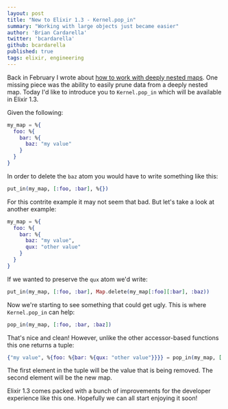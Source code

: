 ```yaml
---
layout: post
title: "New to Elixir 1.3 - Kernel.pop_in"
summary: "Working with large objects just became easier"
author: 'Brian Cardarella'
twitter: 'bcardarella'
github: bcardarella
published: true
tags: elixir, engineering
---
```


Back in February I wrote about [how to work with deeply nested
maps][deepmaps]. One missing piece was the ability to easily prune data
from a deeply nested map. Today I'd like to introduce you to
`Kernel.pop_in` which will be available in Elixir 1.3.

Given the following:

```elixir
my_map = %{
  foo: %{
    bar: %{
      baz: "my value"
    }
  }
}
```

In order to delete the `baz` atom you would have to write something like
this:

```elixir
put_in(my_map, [:foo, :bar], %{})
```

For this contrite example it may not seem that bad. But let's take a
look at another example:

```elixir
my_map = %{
  foo: %{
    bar: %{
      baz: "my value",
      qux: "other value"
    }
  }
}
```

If we wanted to preserve the `qux` atom we'd write:

```elixir
put_in(my_map, [:foo, :bar], Map.delete(my_map[:foo][:bar], :baz))
```

Now we're starting to see something that could get ugly. This is where
`Kernel.pop_in` can help:

```elixir
pop_in(my_map, [:foo, :bar, :baz])
```

That's nice and clean! However, unlike the other accessor-based
functions this one returns a tuple:

```elixir
{"my value", %{foo: %{bar: %{qux: "other value"}}}} = pop_in(my_map, [:foo, :bar, :baz])
```

The first element in the tuple will be the value that is being removed.
The second element will be the new map.

Elixir 1.3 comes packed with a bunch of improvements for the developer
experience like this one. Hopefully we can all start enjoying it soon!

[deepmaps]: https://dockyard.com/blog/2016/02/01/elixir-best-practices-deeply-nested-maps
